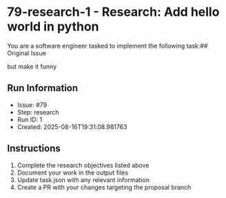 # 79-research-1 - Research: Add hello world in python

You are a software engineer tasked to implement the following task:## Original Issue

but make it funny

## Run Information
- Issue: #79
- Step: research
- Run ID: 1
- Created: 2025-08-16T19:31:08.981763

## Instructions
1. Complete the research objectives listed above
2. Document your work in the output files
3. Update task.json with any relevant information
4. Create a PR with your changes targeting the proposal branch

